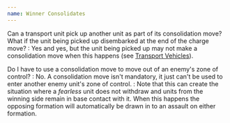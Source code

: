 ```yaml
---
name: Winner Consolidates
---
```

Can a transport unit pick up another unit as part of its consolidation move? What if the unit being picked up disembarked at the end of the charge move?
: Yes and yes, but the unit being picked up may not make a consolidation move when this happens (see [Transport Vehicles](#transport-vehicles)).

Do I have to use a consolidation move to move out of an enemy's zone of control?
: No. A consolidation move isn't mandatory, it just can't be used to enter another enemy unit's zone of control.
: Note that this can create the situation where a _fearless_ unit does not withdraw and units from the winning side remain in base contact with it. When this happens the opposing formation will automatically be drawn in to an assault on either formation.
